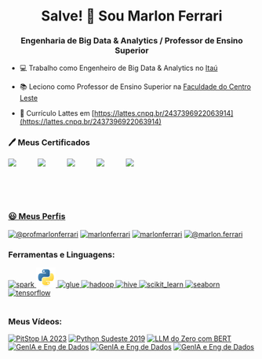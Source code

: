 <h1 align="center">Salve! 👋 Sou Marlon Ferrari</h1>
<h3 align="center">Engenharia de Big Data & Analytics / Professor de Ensino Superior</h3>

- 💻 Trabalho como Engenheiro de Big Data & Analytics no [Itaú](https://github.com/itau)

- 📚 Leciono como Professor de Ensino Superior na [Faculdade do Centro Leste](https://www.ucl.br/curriculo-de-curso-da-ucl-e-destaque-internacional-2/)

- 📝 Currículo Lattes em [https://lattes.cnpq.br/2437396922063914](https://lattes.cnpq.br/2437396922063914)

### 🖊️ Meus Certificados

<a href="https://www.credly.com/earner/earned/badge/dee292c3-0d20-49b4-b9cb-4fc46052a346"><img src="https://images.credly.com/size/340x340/images/0a8e2321-c9a1-45b4-a61d-cae2636e9ea3/Adv_Data_Science_Specialization_-_Coursera.png" align="left" width="60px">
<a href="https://www.credly.com/earner/earned/badge/d4ba4058-0888-4dc5-9a86-b88dadc72751"><img src="https://images.credly.com/size/340x340/images/a8a0c0e1-8682-4f1e-9758-7453882f84cf/image.png" align="left" width="60px">
<a href="http://badges.com.br/share/b14da37bd137e29b69086974873372ed.php?a=5219"><img src="https://brasilopenbadge.com.br/badge/5219.png?nocache=425019052" align="left" width="60px">

<a href="https://brasilopenbadge.com.br/pages/badge/29d90995cfc8d592d405e5cdd4def289"><img src="https://brasilopenbadge.com.br/badge/3712.png?nocache=425604272" align="left" width="60px">

<a href="http://badges.com.br/share/67783422902209ccd95c2b6f1ce22dc3.php?a=3706"><img src="https://brasilopenbadge.com.br/badge/3706.png?nocache=426260122" align="left" width="60px">



<br>
<br>
<br>
<br>

#

### 😃 Meus Perfis
<p align="left">
<a href="https://www.youtube.com/@profmarlonferrari" target="blank"><img align="center" src="https://raw.githubusercontent.com/rahuldkjain/github-profile-readme-generator/master/src/images/icons/Social/youtube.svg" alt="@profmarlonferrari" height="40" width="20" /></a>  
<a href="https://linkedin.com/in/marlonferrari" target="blank"><img align="center" src="https://raw.githubusercontent.com/rahuldkjain/github-profile-readme-generator/master/src/images/icons/Social/linked-in-alt.svg" alt="marlonferrari" height="40" width="20" /></a>
<a href="https://kaggle.com/marlonferrari" target="blank"><img align="center" src="https://raw.githubusercontent.com/rahuldkjain/github-profile-readme-generator/master/src/images/icons/Social/kaggle.svg" alt="marlonferrari" height="30" width="20" /></a>
<a href="https://medium.com/@marlon.ferrari" target="blank"><img align="center" src="https://raw.githubusercontent.com/rahuldkjain/github-profile-readme-generator/master/src/images/icons/Social/medium.svg" alt="@marlon.ferrari" height="40" width="20" /></a>

</p>

<h3 align="left">Ferramentas e Linguagens:</h3>
<p align="left"> 
  <a href="https://spark.apache.org/" target="_blank" rel="noreferrer"> <img src="https://upload.wikimedia.org/wikipedia/commons/thumb/f/f3/Apache_Spark_logo.svg/2560px-Apache_Spark_logo.svg.png" alt="spark" width="50" height="30"/> </a> 
  <a href="https://www.python.org" target="_blank" rel="noreferrer"><img src="https://raw.githubusercontent.com/devicons/devicon/master/icons/python/python-original.svg" alt="python" width="40" height="40"/> </a> 
  <a href="https://aws.amazon.com/pt/glue/" target="_blank" rel="noreferrer">  <img src="https://symbols.getvecta.com/stencil_9/43_aws-glue.ef66031230.svg" alt="glue" width="30" height="30"/> </a> 
  <a href="https://hadoop.apache.org/" target="_blank" rel="noreferrer"> <img src="https://www.vectorlogo.zone/logos/apache_hadoop/apache_hadoop-icon.svg" alt="hadoop" width="30" height="30"/> </a> 
  <a href="https://hive.apache.org/" target="_blank" rel="noreferrer"> <img src="https://www.vectorlogo.zone/logos/apache_hive/apache_hive-icon.svg" alt="hive" width="20" height="20"/> </a> 
  <a href="https://scikit-learn.org/" target="_blank" rel="noreferrer"> <img src="https://upload.wikimedia.org/wikipedia/commons/0/05/Scikit_learn_logo_small.svg" alt="scikit_learn" width="20" height="20"/> </a> 
  <a href="https://seaborn.pydata.org/" target="_blank" rel="noreferrer"> <img src="https://seaborn.pydata.org/_images/logo-mark-lightbg.svg" alt="seaborn" width="20" height="20"/> </a> 
  <a href="https://www.tensorflow.org" target="_blank" rel="noreferrer"> <img src="https://www.vectorlogo.zone/logos/tensorflow/tensorflow-icon.svg" alt="tensorflow" width="20" height="20"/> </a> </p>
  
#

<h3 align="left">Meus Vídeos:</h3>

<!-- BEGIN YOUTUBE-CARDS -->
[![PitStop IA 2023](https://ytcards.demolab.com/?id=KA-xiCHUMnY)](https://www.youtube.com/watch?v=KA-xiCHUMnY)
[![Python Sudeste 2019](https://ytcards.demolab.com/?id=hNxEl7KKSMk)](https://www.youtube.com/watch?v=hNxEl7KKSMk)
[![LLM do Zero com BERT](https://ytcards.demolab.com/?id=LphBQB1amrw)](https://www.youtube.com/watch?v=LphBQB1amrw)
[![GenIA e Eng de Dados](https://ytcards.demolab.com/?id=-GHKhVgtwsA)](https://www.youtube.com/watch?v=-GHKhVgtwsA)
[![GenIA e Eng de Dados](https://ytcards.demolab.com/?id=Vkh2ay8hbbo)](https://www.youtube.com/watch?v=Vkh2ay8hbbo)
[![GenIA e Eng de Dados](https://ytcards.demolab.com/?id=e6hEyb7Pcig)](https://www.youtube.com/watch?v=e6hEyb7Pcig)
<!-- END YOUTUBE-CARDS -->
